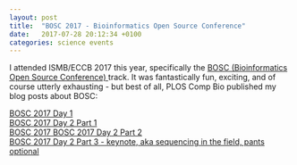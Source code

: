 ```yaml
---
layout: post
title:  "BOSC 2017 - Bioinformatics Open Source Conference"
date:   2017-07-28 20:12:34 +0100
categories: science events
---
```


I attended ISMB/ECCB 2017 this year, specifically the [BOSC (Bioinformatics Open Source Conference) ](https://medium.com/@yoyehudi/bosc-2017-day-1-fbe73f01de2e) track. It was fantastically fun, exciting, and of course utterly exhausting - but best of all, PLOS Comp Bio published my blog posts about BOSC:

[BOSC 2017 Day 1](https://medium.com/plos-comp-biol-field-reports-2016/bosc-2017-day-1-fbe73f01de2e)  
[BOSC 2017 Day 2 Part 1](https://medium.com/@yoyehudi/bosc-2017-day-2-part-1-bosc2017-ismbeccb-9d4d8fda000c)  
[BOSC 2017 BOSC 2017 Day 2 Part 2](https://medium.com/@yoyehudi/bosc-2017-day-2-part-2-bosc2017-ismbeccb-af4bf4a63a84)  
[BOSC 2017 Day 2 Part 3 - keynote, aka sequencing in the field, pants optional](https://medium.com/plos-comp-biol-field-reports-2016/bosc-2017-day-2-part-3-keynote-bosc2017-ismbeccb-5a1598be50c4)  
